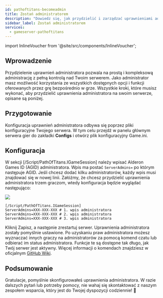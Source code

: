 ```yaml
---
id: pathoftitans-becomeadmin
title: Zostań administratorem
description: "Dowiedz się, jak przydzielić i zarządzać uprawnieniami administratora, aby mieć pełną kontrolę nad swoim serwerem gier → Sprawdź teraz"
sidebar_label: Zostań administratorem
services:
  - gameserver-pathoftitans
---
```


import InlineVoucher from '@site/src/components/InlineVoucher';

## Wprowadzenie
Przydzielenie uprawnień administratora pozwala na prostą i kompleksową administrację z pełną kontrolą nad Twoim serwerem. Jako administrator masz możliwość korzystania ze wszystkich dostępnych opcji i funkcji oferowanych przez grę bezpośrednio w grze. Wszystkie kroki, które musisz wykonać, aby przydzielić uprawnienia administratora na swoim serwerze, opisane są poniżej.  
<InlineVoucher />

## Przygotowanie

Konfiguracja uprawnień administratora odbywa się poprzez pliki konfiguracyjne Twojego serwera. W tym celu przejdź w panelu głównym serwera gier do zakładki **Configs** i otwórz plik konfiguracyjny Game.ini.



## Konfiguracja

W sekcji [/Script/PathOfTitans.IGameSession] należy wpisać Alderon Games ID (AGID) administratora. Wpis ma postać `ServerAdmins=` po którym następuje AGID. Jeśli chcesz dodać kilku administratorów, każdy wpis musi znajdować się w nowej linii. Załóżmy, że chcesz przydzielić uprawnienia administratora trzem graczom, wtedy konfiguracja będzie wyglądać następująco:

![](https://screensaver01.zap-hosting.com/index.php/s/TwZyRsEoeATM3By/preview)

```
[/Script/PathOfTitans.IGameSession]
ServerAdmins=XXX-XXX-XXX # 1. wpis administratora
ServerAdmins=XXX-XXX-XXX # 2. wpis administratora
ServerAdmins=XXX-XXX-XXX # 3. wpis administratora
```

Kliknij Zapisz, a następnie zrestartuj serwer. Uprawnienia administratora zostały pomyślnie ustawione. Po uzyskaniu praw administratora możesz wyznaczać innych graczy na administratorów za pomocą komend czatu lub odbierać im status administratora. Funkcje te są dostępne tak długo, jak Twój serwer jest aktywny. Więcej informacji o komendach znajdziesz w oficjalnym [GitHub Wiki](https://github.com/Alderon-Games/pot-community-servers/wiki/Admin-Chat-Commands#admin-tools).


## Podsumowanie

Gratulacje, pomyślnie skonfigurowałeś uprawnienia administratora. W razie dalszych pytań lub potrzeby pomocy, nie wahaj się skontaktować z naszym zespołem wsparcia, który jest do Twojej dyspozycji codziennie! 🙂

<InlineVoucher />